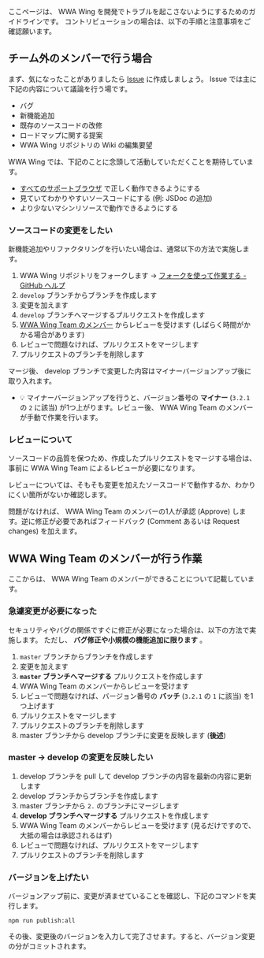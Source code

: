 ここページは、 WWA Wing を開発でトラブルを起こさないようにするためのガイドラインです。
コントリビューションの場合は、以下の手順と注意事項をご確認願います。

## チーム外のメンバーで行う場合
まず、気になったことがありましたら [Issue](https://github.com/WWAWing/WWAWing/issues) に作成しましょう。 Issue では主に下記の内容について議論を行う場です。

- バグ
- 新機能追加
- 既存のソースコードの改修
- ロードマップに関する提案
- WWA Wing リポジトリの Wiki の編集要望

WWA Wing では、下記のことに念頭して活動していただくことを期待しています。

- [すべてのサポートブラウザ](https://github.com/WWAWing/WWAWing/blob/develop/README.md#%E3%82%B5%E3%83%9D%E3%83%BC%E3%83%88%E3%83%96%E3%83%A9%E3%82%A6%E3%82%B6) で正しく動作できるようにする
- 見ていてわかりやすいソースコードにする (例: JSDoc の追加)
- より少ないマシンリソースで動作できるようにする

### ソースコードの変更をしたい
新機能追加やリファクタリングを行いたい場合は、通常以下の方法で実施します。

1. WWA Wing リポジトリをフォークします → [フォークを使って作業する - GitHub ヘルプ](https://help.github.com/ja/github/collaborating-with-issues-and-pull-requests/working-with-forks)
2. `develop` ブランチからブランチを作成します
3. 変更を加えます
4. `develop` ブランチへマージするプルリクエストを作成します
5. [WWA Wing Team のメンバー](https://github.com/orgs/WWAWing/people) からレビューを受けます (しばらく時間がかかる場合があります)
6. レビューで問題なければ、プルリクエストをマージします
7. プルリクエストのブランチを削除します

マージ後、 develop ブランチで変更した内容はマイナーバージョンアップ後に取り入れます。
- 💡 マイナーバージョンアップを行うと、バージョン番号の **マイナー** (`3.2.1` の `2` に該当) が1つ上がります。レビュー後、 WWA Wing Team のメンバーが手動で作業を行います。

### レビューについて
ソースコードの品質を保つため、作成したプルリクエストをマージする場合は、事前に WWA Wing Team によるレビューが必要になります。

レビューについては、そもそも変更を加えたソースコードで動作するか、わかりにくい箇所がないか確認します。

問題がなければ、 WWA Wing Team のメンバーの1人が承認 (Approve) します。逆に修正が必要であればフィードバック (Comment あるいは Request changes) を加えます。

## WWA Wing Team のメンバーが行う作業
ここからは、 WWA Wing Team のメンバーができることについて記載しています。

### 急遽変更が必要になった
セキュリティやバグの関係ですぐに修正が必要になった場合は、以下の方法で実施します。
ただし、 **バグ修正や小規模の機能追加に限ります** 。

1. `master` ブランチからブランチを作成します
2. 変更を加えます
3. **`master` ブランチへマージする** プルリクエストを作成します
4. WWA Wing Team のメンバーからレビューを受けます
5. レビューで問題なければ、バージョン番号の **バッチ** (`3.2.1` の `1` に該当) を1つ上げます
6. プルリクエストをマージします
7. プルリクエストのブランチを削除します
8. master ブランチから develop ブランチに変更を反映します (**後述**)

### master → develop の変更を反映したい
1. develop ブランチを pull して develop ブランチの内容を最新の内容に更新します
2. develop ブランチからブランチを作成します
3. master ブランチから `2.` のブランチにマージします
4. **develop ブランチへマージする** プルリクエストを作成します
5. WWA Wing Team のメンバーからレビューを受けます (見るだけですので、大抵の場合は承認されるはず)
6. レビューで問題なければ、プルリクエストをマージします
7. プルリクエストのブランチを削除します

### バージョンを上げたい
バージョンアップ前に、変更が済ませていることを確認し、下記のコマンドを実行します。

```
npm run publish:all
```

その後、変更後のバージョンを入力して完了させます。すると、バージョン変更の分がコミットされます。

